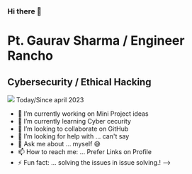 ### Hi there 👋
# Pt. Gaurav Sharma / Engineer Rancho
## Cybersecurity / Ethical Hacking

![](https://hits.seeyoufarm.com/api/count/incr/badge.svg?url=https://github.com/EngineerRancho/&title=Profile%20Views) Today/Since april 2023


- 🔭 I’m currently working on Mini Project ideas 
- 🌱 I’m currently learning Cyber cecurity 
- 👯 I’m looking to collaborate on GitHub
- 🤔 I’m looking for help with ... can't say 
- 💬 Ask me about ... myself 😅
- 📫 How to reach me: ... Prefer Links on Profile
- ⚡ Fun fact: ... solving the issues in issue solving.!
-->

